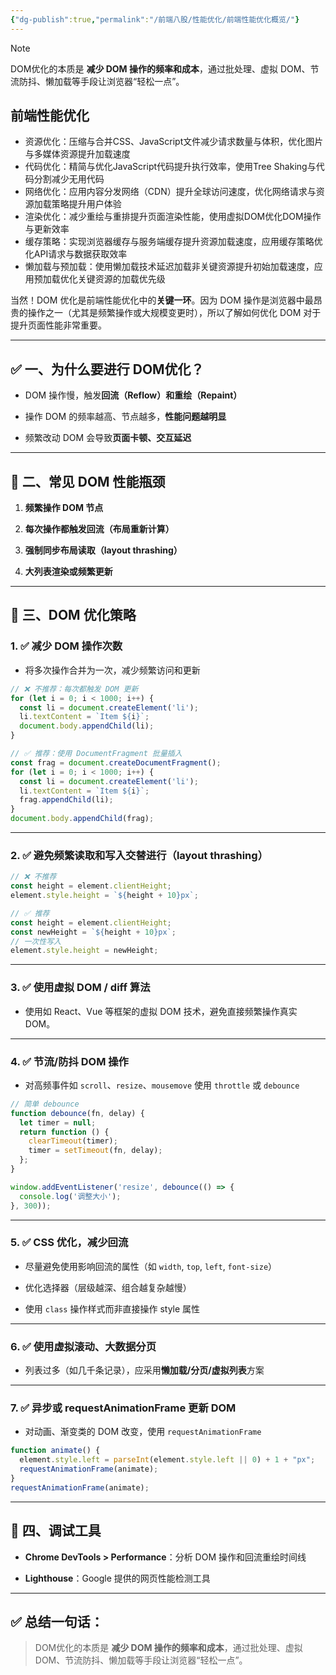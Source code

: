 ```yaml
---
{"dg-publish":true,"permalink":"/前端八股/性能优化/前端性能优化概览/"}
---
```


> [!NOTE]
>  DOM优化的本质是 **减少 DOM 操作的频率和成本**，通过批处理、虚拟 DOM、节流防抖、懒加载等手段让浏览器“轻松一点”。

 
 ## **前端性能优化**

- 资源优化：压缩与合并CSS、JavaScript文件减少请求数量与体积，优化图片与多媒体资源提升加载速度
- 代码优化：精简与优化JavaScript代码提升执行效率，使用Tree Shaking与代码分割减少无用代码
- 网络优化：应用内容分发网络（CDN）提升全球访问速度，优化网络请求与资源加载策略提升用户体验
- 渲染优化：减少重绘与重排提升页面渲染性能，使用虚拟DOM优化DOM操作与更新效率
- 缓存策略：实现浏览器缓存与服务端缓存提升资源加载速度，应用缓存策略优化API请求与数据获取效率
- 懒加载与预加载：使用懒加载技术延迟加载非关键资源提升初始加载速度，应用预加载优化关键资源的加载优先级

当然！DOM 优化是前端性能优化中的**关键一环**。因为 DOM 操作是浏览器中最昂贵的操作之一（尤其是频繁操作或大规模变更时），所以了解如何优化 DOM 对于提升页面性能非常重要。

---

## ✅ 一、为什么要进行 DOM优化？

- DOM 操作慢，触发**回流（Reflow）和重绘（Repaint）**
    
- 操作 DOM 的频率越高、节点越多，**性能问题越明显**
    
- 频繁改动 DOM 会导致**页面卡顿、交互延迟**
    

---

## 🧠 二、常见 DOM 性能瓶颈

1. **频繁操作 DOM 节点**
    
2. **每次操作都触发回流（布局重新计算）**
    
3. **强制同步布局读取（layout thrashing）**
    
4. **大列表渲染或频繁更新**
    

---

## 🚀 三、DOM 优化策略

### 1. ✅ **减少 DOM 操作次数**

- 将多次操作合并为一次，减少频繁访问和更新
    

```js
// ❌ 不推荐：每次都触发 DOM 更新
for (let i = 0; i < 1000; i++) {
  const li = document.createElement('li');
  li.textContent = `Item ${i}`;
  document.body.appendChild(li);
}

// ✅ 推荐：使用 DocumentFragment 批量插入
const frag = document.createDocumentFragment();
for (let i = 0; i < 1000; i++) {
  const li = document.createElement('li');
  li.textContent = `Item ${i}`;
  frag.appendChild(li);
}
document.body.appendChild(frag);
```

---

### 2. ✅ **避免频繁读取和写入交替进行（layout thrashing）**

```js
// ❌ 不推荐
const height = element.clientHeight;
element.style.height = `${height + 10}px`;

// ✅ 推荐
const height = element.clientHeight;
const newHeight = `${height + 10}px`;
// 一次性写入
element.style.height = newHeight;
```

---

### 3. ✅ **使用虚拟 DOM / diff 算法**

- 使用如 React、Vue 等框架的虚拟 DOM 技术，避免直接频繁操作真实 DOM。
    

---

### 4. ✅ **节流/防抖 DOM 操作**

- 对高频事件如 `scroll`、`resize`、`mousemove` 使用 `throttle` 或 `debounce`
    

```js
// 简单 debounce
function debounce(fn, delay) {
  let timer = null;
  return function () {
    clearTimeout(timer);
    timer = setTimeout(fn, delay);
  };
}

window.addEventListener('resize', debounce(() => {
  console.log('调整大小');
}, 300));
```

---

### 5. ✅ **CSS 优化，减少回流**

- 尽量避免使用影响回流的属性（如 `width`, `top`, `left`, `font-size`）
    
- 优化选择器（层级越深、组合越复杂越慢）
    
- 使用 `class` 操作样式而非直接操作 style 属性
    

---

### 6. ✅ **使用虚拟滚动、大数据分页**

- 列表过多（如几千条记录），应采用**懒加载/分页/虚拟列表**方案
    

---

### 7. ✅ **异步或 requestAnimationFrame 更新 DOM**

- 对动画、渐变类的 DOM 改变，使用 `requestAnimationFrame`
    

```js
function animate() {
  element.style.left = parseInt(element.style.left || 0) + 1 + "px";
  requestAnimationFrame(animate);
}
requestAnimationFrame(animate);
```

---

## 📌 四、调试工具

- **Chrome DevTools > Performance**：分析 DOM 操作和回流重绘时间线
    
- **Lighthouse**：Google 提供的网页性能检测工具
    

---

## ✅ 总结一句话：

> DOM优化的本质是 **减少 DOM 操作的频率和成本**，通过批处理、虚拟 DOM、节流防抖、懒加载等手段让浏览器“轻松一点”。
